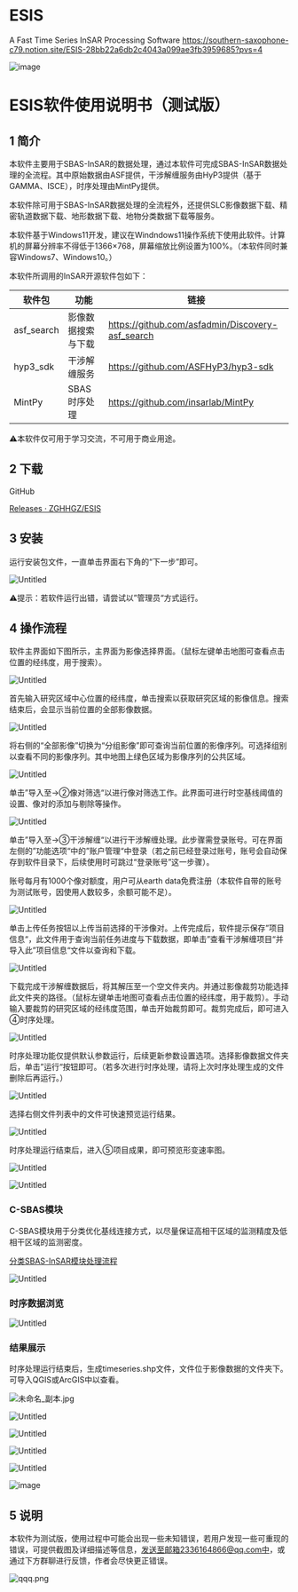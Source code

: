 # ESIS
A Fast Time Series InSAR Processing Software
https://southern-saxophone-c79.notion.site/ESIS-28bb22a6db2c4043a099ae3fb3959685?pvs=4


![image](https://github.com/ZGHHGZ/ESIS/assets/88225620/5e3e38ef-d2f7-4b98-8b97-0e1784666466)

# ESIS软件使用说明书（测试版）

## 1 简介

本软件主要用于SBAS-InSAR的数据处理，通过本软件可完成SBAS-InSAR数据处理的全流程。其中原始数据由ASF提供，干涉解缠服务由HyP3提供（基于GAMMA、ISCE），时序处理由MintPy提供。

本软件除可用于SBAS-InSAR数据处理的全流程外，还提供SLC影像数据下载、精密轨道数据下载、地形数据下载、地物分类数据下载等服务。

本软件基于Windows11开发，建议在Windndows11操作系统下使用此软件。计算机的屏幕分辨率不得低于1366×768，屏幕缩放比例设置为100%。（本软件同时兼容Windows7、Windows10。）

本软件所调用的InSAR开源软件包如下：

| 软件包 | 功能 | 链接 |
| --- | --- | --- |
| asf_search | 影像数据搜索与下载 | https://github.com/asfadmin/Discovery-asf_search |
| hyp3_sdk | 干涉解缠服务 | https://github.com/ASFHyP3/hyp3-sdk |
| MintPy | SBAS时序处理 | https://github.com/insarlab/MintPy |

⚠本软件仅可用于学习交流，不可用于商业用途。

## 2 下载

GitHub

[Releases · ZGHHGZ/ESIS](https://github.com/ZGHHGZ/ESIS/releases)


## 3 安装

运行安装包文件，一直单击界面右下角的“下一步”即可。

![Untitled](pic/Untitled%201.png)

⚠提示：若软件运行出错，请尝试以”管理员“方式运行。

## 4 操作流程

软件主界面如下图所示，主界面为影像选择界面。（鼠标左键单击地图可查看点击位置的经纬度，用于搜索）。

![Untitled](pic/Untitled%202.png)

首先输入研究区域中心位置的经纬度，单击搜索以获取研究区域的影像信息。搜索结束后，会显示当前位置的全部影像数据。

![Untitled](pic/Untitled%203.png)

将右侧的“全部影像”切换为“分组影像”即可查询当前位置的影像序列。可选择组别以查看不同的影像序列。其中地图上绿色区域为影像序列的公共区域。

![Untitled](pic/Untitled%204.png)

单击”导入至→②像对筛选“以进行像对筛选工作。此界面可进行时空基线阈值的设置、像对的添加与剔除等操作。

![Untitled](pic/Untitled%205.png)

单击”导入至→③干涉解缠“以进行干涉解缠处理。此步骤需登录账号。可在界面左侧的”功能选项“中的”账户管理“中登录（若之前已经登录过账号，账号会自动保存到软件目录下，后续使用时可跳过“登录账号”这一步骤）。

账号每月有1000个像对额度，用户可从earth data免费注册（本软件自带的账号为测试账号，因使用人数较多，余额可能不足）。

![Untitled](pic/Untitled%206.png)

单击上传任务按钮以上传当前选择的干涉像对。上传完成后，软件提示保存”项目信息“，此文件用于查询当前任务进度与下载数据，即单击”查看干涉解缠项目“并导入此”项目信息“文件以查询和下载。

![Untitled](pic/Untitled%207.png)

下载完成干涉解缠数据后，将其解压至一个空文件夹内。并通过影像裁剪功能选择此文件夹的路径。（鼠标左键单击地图可查看点击位置的经纬度，用于裁剪）。手动输入要裁剪的研究区域的经纬度范围，单击开始裁剪即可。裁剪完成后，即可进入④时序处理。

![Untitled](pic/Untitled%208.png)

时序处理功能仅提供默认参数运行，后续更新参数设置选项。选择影像数据文件夹后，单击”运行“按钮即可。（若多次进行时序处理，请将上次时序处理生成的文件删除后再运行。）

![Untitled](pic/Untitled%209.png)

选择右侧文件列表中的文件可快速预览运行结果。

![Untitled](pic/Untitled%2010.png)

时序处理运行结束后，进入⑤项目成果，即可预览形变速率图。

![Untitled](pic/Untitled%2011.png)

![Untitled](pic/Untitled%2012.png)

### C-SBAS模块

C-SBAS模块用于分类优化基线连接方式，以尽量保证高相干区域的监测精度及低相干区域的监测密度。

[分类SBAS-InSAR模块处理流程](https://southern-saxophone-c79.notion.site/SBAS-InSAR-fa7d046a65ea4e138c96e89eb9d3205c?pvs=4)

![Untitled](pic/Untitled%2013.png)

### 时序数据浏览

![Untitled](pic/Untitled%2014.png)

### 结果展示

时序处理运行结束后，生成timeseries.shp文件，文件位于影像数据的文件夹下。可导入QGIS或ArcGIS中以查看。

![未命名_副本.jpg](pic/%25E6%259C%25AA%25E5%2591%25BD%25E5%2590%258D_%25E5%2589%25AF%25E6%259C%25AC.jpg)

![Untitled](pic/Untitled%2015.png)

![Untitled](pic/Untitled%2016.png)

![Untitled](pic/Untitled%2017.png)

![Untitled](pic/Untitled%2018.png)

![image](https://github.com/ZGHHGZ/ESIS/assets/88225620/271c53d3-d192-4dec-9c69-71cb237d8e8d)


## 5 说明

本软件为测试版，使用过程中可能会出现一些未知错误，若用户发现一些可重现的错误，可提供截图及详细描述等信息，发送至邮箱2336164866@qq.com中，或通过下方群聊进行反馈，作者会尽快更正错误。

![qqq.png](pic/qqq.png)


